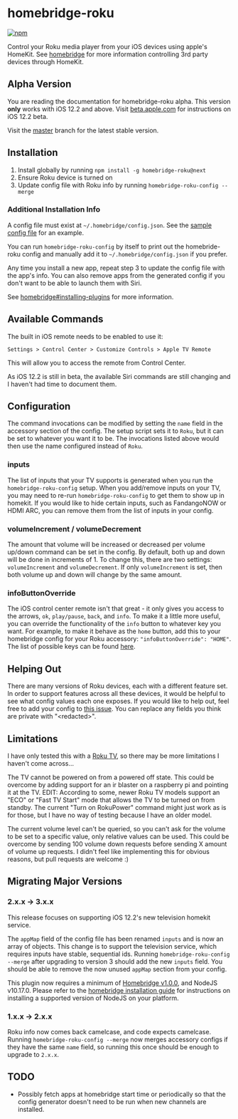 # homebridge-roku

[![npm][npm]][npm-url]

Control your Roku media player from your iOS devices using apple's HomeKit. See
[homebridge](https://github.com/nfarina/homebridge) for more information
controlling 3rd party devices through HomeKit.

## Alpha Version

You are reading the documentation for homebridge-roku alpha. This
version **only** works with iOS 12.2 and above. Visit
[beta.apple.com](https://beta.apple.com/sp/betaprogram/) for
instructions on iOS 12.2 beta.

Visit the
[master](https://github.com/bschlenk/homebridge-roku/tree/master) branch
for the latest stable version.

## Installation

1. Install globally by running `npm install -g homebridge-roku@next`
2. Ensure Roku device is turned on
3. Update config file with Roku info by running `homebridge-roku-config --merge`

### Additional Installation Info

A config file must exist at `~/.homebridge/config.json`. See the [sample config
file](https://github.com/nfarina/homebridge/blob/master/config-sample.json) for
an example.

You can run `homebridge-roku-config` by itself to print out the homebride-roku
config and manually add it to `~/.homebridge/config.json` if you prefer.

Any time you install a new app, repeat step 3 to update the config file with the
app's info. You can also remove apps from the generated config if you don't want
to be able to launch them with Siri.

See
[homebridge#installing-plugins](https://github.com/nfarina/homebridge#installing-plugins)
for more information.

## Available Commands

The built in iOS remote needs to be enabled to use it:

`Settings > Control Center > Customize Controls > Apple TV Remote`

This will allow you to access the remote from Control Center.

As iOS 12.2 is still in beta, the available Siri commands are still
changing and I haven't had time to document them.

## Configuration

The command invocations can be modified by setting the `name` field in the
accessory section of the config. The setup script sets it to `Roku`, but it can
be set to whatever you want it to be. The invocations listed above would then
use the name configured instead of `Roku`.

### inputs

The list of inputs that your TV supports is generated when you run the
`homebridge-roku-config` setup. When you add/remove inputs on your TV, you may
need to re-run `homebridge-roku-config` to get them to show up in homekit. If
you would like to hide certain inputs, such as FandangoNOW or HDMI ARC, you can
remove them from the list of inputs in your config.

### volumeIncrement / volumeDecrement

The amount that volume will be increased or decreased per volume up/down command
can be set in the config. By default, both up and down will be done in
increments of 1. To change this, there are two settings: `volumeIncrement` and
`volumeDecrement`. If only `volumeIncrement` is set, then both volume up and
down will change by the same amount.

### infoButtonOverride

The iOS control center remote isn't that great - it only gives you access to the
arrows, `ok`, `play/pause`, `back`, and `info`. To make it a little more useful, you can
override the functionality of the `info` button to whatever key you want. For
example, to make it behave as the `home` button, add this to your homebridge
config for your Roku accessory: `"infoButtonOverride": "HOME"`. The list of
possible keys can be found
[here](https://github.com/bschlenk/node-roku-client/blob/master/lib/keys.ts).

## Helping Out

There are many versions of Roku devices, each with a different feature set. In
order to support features across all these devices, it would be helpful to see
what config values each one exposes. If you would like to help out, feel free to
add your config to [this
issue](https://github.com/bschlenk/homebridge-roku/issues/9). You can replace
any fields you think are private with "\<redacted\>".

## Limitations

I have only tested this with a [Roku
TV](https://www.amazon.com/gp/product/B00SG473NO), so there may be more
limitations I haven't come across...

The TV cannot be powered on from a powered off state. This could be overcome by
adding support for an ir blaster on a raspberry pi and pointing it at the TV.
EDIT: According to some, newer Roku TV models support an "ECO" or "Fast TV Start"
mode that allows the TV to be turned on from standby. The current "Turn on RokuPower"
command might just work as is for those, but I have no way of testing because I have
an older model.

The current volume level can't be queried, so you can't ask for the volume to be
set to a specific value, only relative values can be used. This could be
overcome by sending 100 volume down requests before sending X amount of volume
up requests. I didn't feel like implementing this for obvious reasons, but pull
requests are welcome :)

## Migrating Major Versions

### 2.x.x -> 3.x.x

This release focuses on supporting iOS 12.2's new television homekit service.

The `appMap` field of the config file has been renamed `inputs` and is
now an array of objects. This change is to support the television
service, which requires inputs have stable, sequential ids. Running
`homebridge-roku-config --merge` after upgrading to version 3 should add the new
`inputs` field. You should be able to remove the now unused `appMap` section
from your config.

This plugin now requires a minimum of 
[Homebridge
v1.0.0](https://github.com/homebridge/homebridge/releases/tag/1.0.0), and NodeJS
v10.17.0. Please refer to the [homebridge installation 
guide][homebridge-install] for instructions on installing a supported version of
NodeJS on your platform.

### 1.x.x -> 2.x.x

Roku info now comes back camelcase, and code expects camelcase. Running
`homebridge-roku-config --merge` now merges accessory configs if they have the
same `name` field, so running this once should be enough to upgrade to `2.x.x`.

## TODO

- Possibly fetch apps at homebridge start time or periodically so that the
  config generator doesn't need to be run when new channels are installed.

[npm]: https://img.shields.io/npm/v/homebridge-roku/next.svg?logo=npm
[npm-url]: https://npmjs.com/package/homebridge-roku/v/next
[homebridge-install]: https://github.com/homebridge/homebridge#installation
